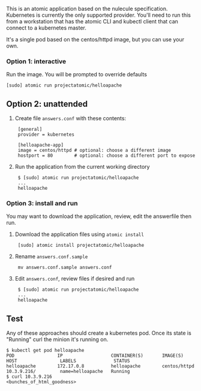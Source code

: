 This is an atomic application based on the nulecule specification. Kubernetes is currently the only supported provider. You'll need to run this from a workstation that has the atomic CLI and kubectl client that can connect to a kubernetes master.

It's a single pod based on the centos/httpd image, but you can use your own.

### Option 1: interactive

Run the image. You will be prompted to override defaults
```
[sudo] atomic run projectatomic/helloapache
```

## Option 2: unattended

1. Create file `answers.conf` with these contents:

        [general]
        provider = kubernetes

        [helloapache-app]
        image = centos/httpd # optional: choose a different image
        hostport = 80        # optional: choose a different port to expose

1. Run the application from the current working directory

        $ [sudo] atomic run projectatomic/helloapache
        ...
        helloapache

### Option 3: install and run

You may want to download the application, review, edit the answerfile then run.

1. Download the application files using `atomic install`

        [sudo] atomic install projectatomic/helloapache

1. Rename `answers.conf.sample`

        mv answers.conf.sample answers.conf

1. Edit `answers.conf`, review files if desired and run

        $ [sudo] atomic run projectatomic/helloapache
        ...
        helloapache

## Test
Any of these approaches should create a kubernetes pod. Once its state is "Running" curl the minion it's running on.

```
$ kubectl get pod helloapache
POD                IP                  CONTAINER(S)       IMAGE(S)           HOST                LABELS              STATUS
helloapache        172.17.0.8          helloapache        centos/httpd       10.3.9.216/         name=helloapache   Running
$ curl 10.3.9.216
<bunches_of_html_goodness>
```

